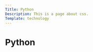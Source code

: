 ```yaml
---
Title: Python
Description: This is a page about css.
Template: technology
---
```

Python
==========================